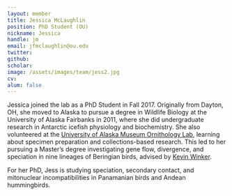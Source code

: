 ```yaml
---
layout: member
title: Jessica McLaughlin
position: PhD Student (OU)
nickname: Jessica
handle: jm
email: jfmclaughlin@ou.edu
twitter:
github: 
scholar:
image: /assets/images/team/jess2.jpg
cv: 
alum: false
---
```


Jessica joined the lab as a PhD Student in Fall 2017. Originally from Dayton, OH, she moved to Alaska to pursue a degree in Wildlife Biology at the University of Alaska Fairbanks in 2011, where she did undergraduate research in Antarctic icefish physiology and biochemistry. She also volunteered at the [University of Alaska Museum Ornithology Lab](http://www.universityofalaskamuseumbirds.org/), learning about specimen preparation and collections-based research. This led to her pursuing a Master’s degree investigating gene flow, divergence, and speciation in nine lineages of Beringian birds, advised by [Kevin Winker](http://www.kevinwinker.org/). 


For her PhD, Jess is studying speciation, secondary contact, and mitonuclear incompatibilities in Panamanian birds and Andean hummingbirds.

